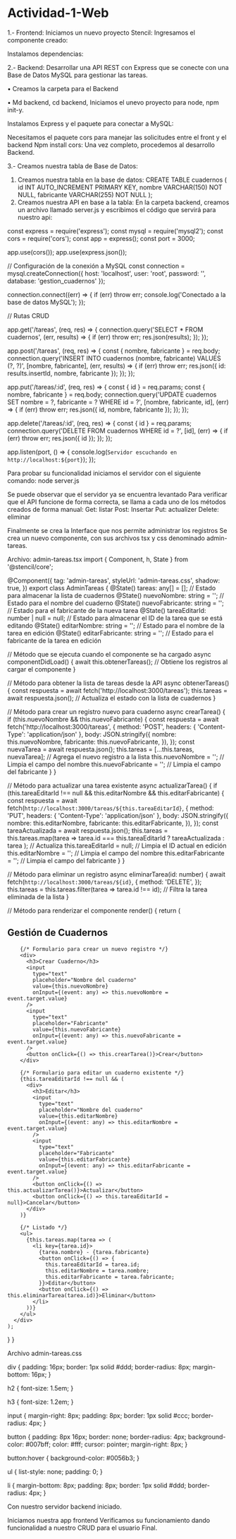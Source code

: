 # Actividad-1-Web
1.- Frontend: Iniciamos un nuevo proyecto Stencil:
Ingresamos el componente creado:
 
Instalamos dependencias:
 
2.- Backend: Desarrollar una API REST con Express que se conecte con una Base de Datos MySQL para gestionar las tareas.

•	Creamos la carpeta para el Backend
 
•	Md backend, cd backend, Iniciamos el unevo proyecto para node, npm init-y.
 
Instalamos Express y el paquete para conectar a MySQL:

Necesitamos el paquete cors para manejar las solicitudes entre el front y el backend
Npm install cors:
Una vez completo, procedemos al desarrollo Backend.

3.- Creamos nuestra tabla de Base de Datos:
 
1.	Creamos nuestra tabla en la base de datos:
CREATE TABLE cuadernos (
  id INT AUTO_INCREMENT PRIMARY KEY,
  nombre VARCHAR(150) NOT NULL,
  fabricante VARCHAR(255) NOT NULL
);
2.	Creamos nuestra API en base a la tabla:
En la carpeta backend, creamos un archivo llamado server.js y escribimos el código que servirá para nuestro api:

const express = require('express');
const mysql = require('mysql2');
const cors = require('cors');
const app = express();
const port = 3000;

app.use(cors());
app.use(express.json());

// Configuración de la conexión a MySQL
const connection = mysql.createConnection({
  host: 'localhost',
  user: 'root',
  password: '', 
  database: 'gestion_cuadernos'
});

connection.connect((err) => {
  if (err) throw err;
  console.log('Conectado a la base de datos MySQL');
});

// Rutas CRUD

app.get('/tareas', (req, res) => {
  connection.query('SELECT * FROM cuadernos', (err, results) => {
    if (err) throw err;
    res.json(results);
  });
});

app.post('/tareas', (req, res) => {
  const { nombre, fabricante } = req.body;
  connection.query('INSERT INTO cuadernos (nombre, fabricante) VALUES (?, ?)', [nombre, fabricante], (err, results) => {
    if (err) throw err;
    res.json({ id: results.insertId, nombre, fabricante });
  });
});

app.put('/tareas/:id', (req, res) => {
  const { id } = req.params;
  const { nombre, fabricante } = req.body;
  connection.query('UPDATE cuadernos SET nombre = ?, fabricante = ? WHERE id = ?', [nombre, fabricante, id], (err) => {
    if (err) throw err;
    res.json({ id, nombre, fabricante });
  });
});

app.delete('/tareas/:id', (req, res) => {
  const { id } = req.params;
  connection.query('DELETE FROM cuadernos WHERE id = ?', [id], (err) => {
    if (err) throw err;
    res.json({ id });
  });
});

app.listen(port, () => {
  console.log(`Servidor escuchando en http://localhost:${port}`);
});

Para probar su funcionalidad iniciamos el servidor con el siguiente comando:
node server.js
 
 Se puede observar que el servidor ya se encuentra levantado Para verificar que el API funcione de forma correcta, se llama a cada uno de los métodos creados de forma manual:
Get: listar
Post: Insertar
Put: actualizer
Delete: eliminar
 
Finalmente se crea la Interface que nos permite administrar los registros
Se crea un nuevo componente, con sus archivos tsx y css denominado admin-tareas.
 
Archivo: admin-tareas.tsx
import { Component, h, State } from '@stencil/core';

@Component({
  tag: 'admin-tareas',
  styleUrl: 'admin-tareas.css',
  shadow: true,
})
export class AdminTareas {
  @State() tareas: any[] = []; // Estado para almacenar la lista de cuadernos
  @State() nuevoNombre: string = ''; // Estado para el nombre del cuaderno 
  @State() nuevoFabricante: string = ''; // Estado para el fabricante de la nueva tarea
  @State() tareaEditarId: number | null = null; // Estado para almacenar el ID de la tarea que se está editando
  @State() editarNombre: string = ''; // Estado para el nombre de la tarea en edición
  @State() editarFabricante: string = ''; // Estado para el fabricante de la tarea en edición

  // Método que se ejecuta cuando el componente se ha cargado
  async componentDidLoad() {
    await this.obtenerTareas(); // Obtiene los registros al cargar el componente
  }

  // Método para obtener la lista de tareas desde la API
  async obtenerTareas() {
    const respuesta = await fetch('http://localhost:3000/tareas');
    this.tareas = await respuesta.json(); // Actualiza el estado con la lista de cuadernos
  }

  // Método para crear un registro nuevo para cuaderno
  async crearTarea() {
    if (this.nuevoNombre && this.nuevoFabricante) {
      const respuesta = await fetch('http://localhost:3000/tareas', {
        method: 'POST',
        headers: { 'Content-Type': 'application/json' },
        body: JSON.stringify({
          nombre: this.nuevoNombre,
          fabricante: this.nuevoFabricante,
        }),
      });
      const nuevaTarea = await respuesta.json();
      this.tareas = [...this.tareas, nuevaTarea]; // Agrega el nuevo registro a la lista
      this.nuevoNombre = ''; // Limpia el campo del nombre
      this.nuevoFabricante = ''; // Limpia el campo del fabricante
    }
  }

  // Método para actualizar una tarea existente
  async actualizarTarea() {
    if (this.tareaEditarId !== null && this.editarNombre && this.editarFabricante) {
      const respuesta = await fetch(`http://localhost:3000/tareas/${this.tareaEditarId}`, {
        method: 'PUT',
        headers: { 'Content-Type': 'application/json' },
        body: JSON.stringify({
          nombre: this.editarNombre,
          fabricante: this.editarFabricante,
        }),
      });
      const tareaActualizada = await respuesta.json();
      this.tareas = this.tareas.map(tarea =>
        tarea.id === this.tareaEditarId ? tareaActualizada : tarea
      ); // Actualiza 
      this.tareaEditarId = null; // Limpia el ID actual en edición
      this.editarNombre = ''; // Limpia el campo del nombre
      this.editarFabricante = ''; // Limpia el campo del fabricante
    }
  }

  // Método para eliminar un registro
  async eliminarTarea(id: number) {
    await fetch(`http://localhost:3000/tareas/${id}`, {
      method: 'DELETE',
    });
    this.tareas = this.tareas.filter(tarea => tarea.id !== id); // Filtra la tarea eliminada de la lista
  }

  // Método para renderizar el componente
  render() {
    return (
      <div>
        <h2>Gestión de Cuadernos</h2>
        
        {/* Formulario para crear un nuevo registro */}
        <div>
          <h3>Crear Cuaderno</h3>
          <input 
            type="text" 
            placeholder="Nombre del cuaderno" 
            value={this.nuevoNombre} 
            onInput={(event: any) => this.nuevoNombre = event.target.value} 
          />
          <input 
            type="text" 
            placeholder="Fabricante" 
            value={this.nuevoFabricante} 
            onInput={(event: any) => this.nuevoFabricante = event.target.value} 
          />
          <button onClick={() => this.crearTarea()}>Crear</button>
        </div>
        
        {/* Formulario para editar un cuaderno existente */}
        {this.tareaEditarId !== null && (
          <div>
            <h3>Editar</h3>
            <input 
              type="text" 
              placeholder="Nombre del cuaderno" 
              value={this.editarNombre} 
              onInput={(event: any) => this.editarNombre = event.target.value} 
            />
            <input 
              type="text" 
              placeholder="Fabricante" 
              value={this.editarFabricante} 
              onInput={(event: any) => this.editarFabricante = event.target.value} 
            />
            <button onClick={() => this.actualizarTarea()}>Actualizar</button>
            <button onClick={() => this.tareaEditarId = null}>Cancelar</button>
          </div>
        )}
        
        {/* Listado */}
        <ul>
          {this.tareas.map(tarea => (
            <li key={tarea.id}>
              {tarea.nombre} - {tarea.fabricante}
              <button onClick={() => {
                this.tareaEditarId = tarea.id;
                this.editarNombre = tarea.nombre;
                this.editarFabricante = tarea.fabricante;
              }}>Editar</button>
              <button onClick={() => this.eliminarTarea(tarea.id)}>Eliminar</button>
            </li>
          ))}
        </ul>
      </div>
    );
  }
}


Archivo admin-tareas.css

div {
    padding: 16px;
    border: 1px solid #ddd;
    border-radius: 8px;
    margin-bottom: 16px;
  }
  
  h2 {
    font-size: 1.5em;
  }
  
  h3 {
    font-size: 1.2em;
  }
  
  input {
    margin-right: 8px;
    padding: 8px;
    border: 1px solid #ccc;
    border-radius: 4px;
  }
  
  button {
    padding: 8px 16px;
    border: none;
    border-radius: 4px;
    background-color: #007bff;
    color: #fff;
    cursor: pointer;
    margin-right: 8px;
  }
  
  button:hover {
    background-color: #0056b3;
  }
  
  ul {
    list-style: none;
    padding: 0;
  }
  
  li {
    margin-bottom: 8px;
    padding: 8px;
    border: 1px solid #ddd;
    border-radius: 4px;
  }

Con nuestro servidor backend iniciado.
 
Iniciamos nuestra app frontend
Verificamos su funcionamiento dando funcionalidad a nuestro CRUD para el usuario Final.
